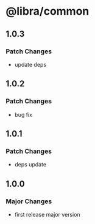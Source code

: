 # @libra/common

## 1.0.3

### Patch Changes

- update deps

## 1.0.2

### Patch Changes

- bug fix

## 1.0.1

### Patch Changes

- deps update

## 1.0.0

### Major Changes

- first release major version
